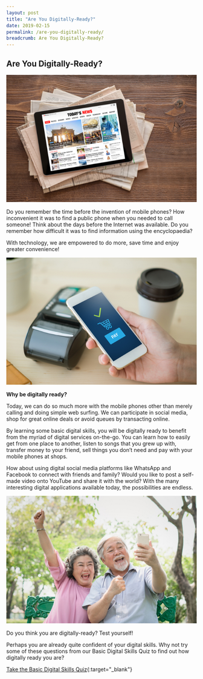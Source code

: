 ```yaml
---
layout: post
title: "Are You Digitally-Ready?"
date: 2019-02-15
permalink: /are-you-digitally-ready/
breadcrumb: Are You Digitally-Ready?
---
```


## Are You Digitally-Ready?<br>

![image1](/images/articles/are-you-digitally-ready/are-you-digitally-ready-1.jpg)

Do you remember the time before the invention of mobile phones? How inconvenient it was to find a public phone when you needed to call someone! Think about the days before the Internet was available. Do you remember how difficult it was to find information using the encyclopaedia? 

With technology, we are empowered to do more, save time and enjoy greater convenience!

![image2](/images/articles/are-you-digitally-ready/are-you-digitally-ready-2.jpg)

**Why be digitally ready?**

Today, we can do so much more with the mobile phones other than merely calling and doing simple web surfing. We can participate in social media, shop for great online deals or avoid queues by transacting online. 

By learning some basic digital skills, you will be digitally ready to benefit from the myriad of digital services on-the-go. You can learn how to easily get from one place to another, listen to songs that you grew up with, transfer money to your friend, sell things you don’t need and pay with your mobile phones at shops.

How about using digital social media platforms like WhatsApp and Facebook to connect with friends and family? Would you like to post a self-made video onto YouTube and share it with the world? With the many interesting digital applications available today, the possibilities are endless.

![image3](/images/articles/are-you-digitally-ready/are-you-digitally-ready-3.jpg)

Do you think you are digitally-ready? Test yourself!

Perhaps you are already quite confident of your digital skills. Why not try some of these questions from our Basic Digital Skills Quiz to find out how digitally ready you are?

[Take the Basic Digital Skills Quiz](https://confirmation.gevme.com/BDS_Quiz/landing/){:target="_blank"}
